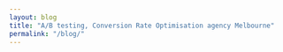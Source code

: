 ```yaml
---
layout: blog
title: "A/B testing, Conversion Rate Optimisation agency Melbourne"
permalink: "/blog/"
---
```

